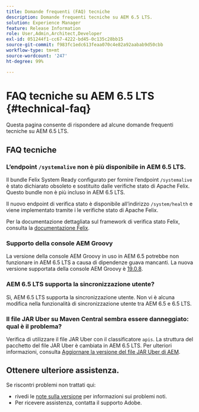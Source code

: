 ```yaml
---
title: Domande frequenti (FAQ) tecniche
description: Domande frequenti tecniche su AEM 6.5 LTS.
solution: Experience Manager
feature: Release Information
role: User,Admin,Architect,Developer
exl-id: 051244f1-cc67-4222-bd45-0c135c28bb15
source-git-commit: f983fc1edc613feaa070c4e82a92aabab9d50cbb
workflow-type: tm+mt
source-wordcount: '247'
ht-degree: 99%

---
```


# FAQ tecniche su AEM 6.5 LTS {#technical-faq}

Questa pagina consente di rispondere ad alcune domande frequenti tecniche su AEM 6.5 LTS.

## FAQ tecniche

### L’endpoint `/systemalive` non è più disponibile in AEM 6.5 LTS.

Il bundle Felix System Ready configurato per fornire l’endpoint `/systemalive` è stato dichiarato obsoleto e sostituito dalle verifiche stato di Apache Felix. Questo bundle non è più incluso in AEM 6.5 LTS.

Il nuovo endpoint di verifica stato è disponibile all’indirizzo `/system/health` e viene implementato tramite i le verifiche stato di Apache Felix.

Per la documentazione dettagliata sul framework di verifica stato Felix, consulta la [documentazione Felix](https://github.com/apache/felix-dev/blob/master/healthcheck/README.md).

### Supporto della console AEM Groovy

La versione della console AEM Groovy in uso in AEM 6.5 potrebbe non funzionare in AEM 6.5 LTS a causa di dipendenze guava mancanti. La nuova versione supportata della console AEM Groovy è [19.0.8](https://github.com/orbinson/aem-groovy-console/releases/download/19.0.8/aem-groovy-console-all-19.0.8.zip).

### AEM 6.5 LTS supporta la sincronizzazione utente?

Sì, AEM 6.5 LTS supporta la sincronizzazione utente. Non vi è alcuna modifica nella funzionalità di sincronizzazione utente tra AEM 6.5 e 6.5 LTS.

### Il file JAR Uber su Maven Central sembra essere danneggiato: qual è il problema?

Verifica di utilizzare il file JAR Uber con il classificatore `apis`. La struttura del pacchetto del file JAR Uber è cambiata in AEM 6.5 LTS. Per ulteriori informazioni, consulta [Aggiornare la versione del file JAR Uber di AEM](/help/sites-deploying/upgrading-code-and-customizations.md#update-the-aem-uber-jar-version).

## Ottenere ulteriore assistenza.

Se riscontri problemi non trattati qui:
* rivedi le [note sulla versione](/help/release-notes/release-notes.md) per informazioni sui problemi noti.
* Per ricevere assistenza, contatta il supporto Adobe.
